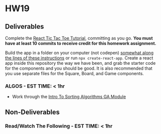 # HW19

## Deliverables

Complete the [React Tic Tac Toe Tutorial](https://reactjs.org/tutorial/tutorial.html), committing as you go.  **You must have at least 10 commits to receive credit for this homework assignment.**  

Build the app in a folder on your computer (not codepen) [somewhat along the lines of these instructions](https://reactjs.org/tutorial/tutorial.html#setup-option-2-local-development-environment) or run `npx create-react-app`. Create a react app inside this repository the way we have been, and grab the starter code for the components and you should be good.  It is also recommended that you use separate files for the Square, Board, and Game components.


### ALGOS - EST TIME: < 1hr

- Work through the [Intro To Sorting Algorithms GA Module](https://my.generalassemb.ly/activities/818)


## Non-Deliverables

### Read/Watch The Following - EST TIME: < 1hr

